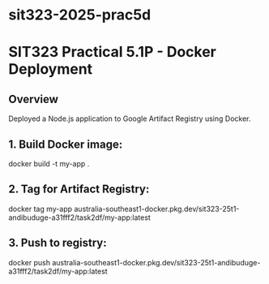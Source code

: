 # sit323-2025-prac5d

# SIT323 Practical 5.1P - Docker Deployment

## Overview
Deployed a Node.js application to Google Artifact Registry using Docker.

## 1. Build Docker image:
docker build -t my-app .

## 2. Tag for Artifact Registry:
docker tag my-app australia-southeast1-docker.pkg.dev/sit323-25t1-andibuduge-a31fff2/task2df/my-app:latest

## 3. Push to registry:
docker push australia-southeast1-docker.pkg.dev/sit323-25t1-andibuduge-a31fff2/task2df/my-app:latest
